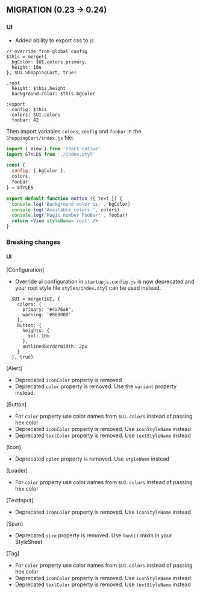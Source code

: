 ## MIGRATION (0.23 -> 0.24)

### UI
  - Added ability to export css to js

  ```styl
  // override from global config
  $this = merge({
    bgColor: $UI.colors.primary,
    height: 10u
  }, $UI.ShoppingCart, true)

  .root
    height: $this.height
    background-color: $this.bgColor

  :export
    config: $this
    colors: $UI.colors
    foobar: 42
  ```

  Then import variables `colors`, `config` and `foobar` in the `ShoppingCart/index.js` file:

  ```jsx
  import { View } from 'react-native'
  import STYLES from './index.styl'

  const {
    config: { bgColor },
    colors,
    foobar
  } = STYLES

  export default function Button ({ text }) {
    console.log('Background color is:', bgColor)
    console.log('Available colors:', colors)
    console.log('Magic number FooBar:', foobar)
    return <View styleName='root' />
  }
  ```

### Breaking changes

#### UI

[Configuration]
  - Override ui configuration in `startupjs.config.js` is now deprecated and your root style file `styles/index.styl` can be used instead.

  ```stylus
    $UI = merge($UI, {
      colors: {
        primary: '#4a76a8',
        warning: '#880000'
      },
      Button: {
        heights: {
          xxl: 10u
        },
        outlinedBorderWidth: 2px
      }
    }, true)
  ```

[Alert]
  - Deprecated `iconColor` property is removed
  - Deprecated `color` property is removed. Use the `variant` property instead.

[Button]
  - For `color` property use color names from `$UI.colors` instead of passing hex color
  - Deprecated `iconColor` property is removed. Use `iconStyleName` instead
  - Deprecated `textColor` property is removed. Use `textStyleName` instead

[Icon]
  - Deprecated `color` property is removed. Use `styleName` instead

[Loader]
  - For `color` property use color names from `$UI.colors` instead of passing hex color

[TextInput]
  - Deprecated `iconColor` property is removed. Use `iconStyleName` instead

[Span]
  - Deprecated `size` property is removed. Use `font()` mixin in your StyleSheet

[Tag]
  - For `color` property use color names from `$UI.colors` instead of passing hex color
  - Deprecated `iconColor` property is removed. Use `iconStyleName` instead
  - Deprecated `textColor` property is removed. Use `textStyleName` instead
